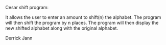 Cesar shift program:

It allows the user to enter an amount to shift(n) the alphabet.
The program will then shift the program by n places.
The program will then display the new shifted alphabet along with the original alphabet.

Derrick Jann
